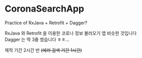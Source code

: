 # CoronaSearchApp
Practice of RxJava + Retrofit + Dagger?

RxJava 와 Retrofit 을 이용한 코로나 정보 불러오기 앱 비슷한 것입니다 <br>
Dagger 는 딱 3줄 썼습니다 ㅎㅎ...<br>


제작 기간 2시간 반 ~~(에러 검색 기간 1시간)~~
